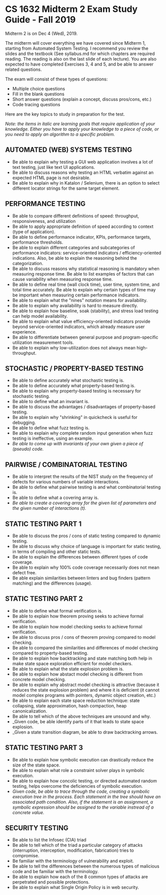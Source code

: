 # CS 1632 Midterm 2 Exam Study Guide - Fall 2019

Midterm 2 is on Dec 4 (Wed), 2019.

The midterm will cover everything we have covered since Midterm 1, starting
from Automated System Testing.  I recommend you review the slides and the
textbook (See syllabus.md for which chapters are required reading.  The reading
is also on the last slide of each lecture).  You are also expected to have
completed Exercises 3, 4 and 5, and be able to answer related questions.

The exam will consist of these types of questions:
  * Multiple choice questions
  * Fill in the blank questions
  * Short answer questions (explain a concept, discuss pros/cons, etc.)
  * Code tracing questions

Here are the key topics to study in preparation for the test.

_Note: the items in italic are learning goals that require application of your
knowledge.  Either you have to apply your knowledge to a piece of code, or you
need to apply an algorithm to a specific problem._

## AUTOMATED (WEB) SYSTEMS TESTING
* Be able to explain why testing a GUI web application involves a lot of text
  testing, just like text UI applications.
* Be able to discuss reasons why testing an HTML verbatim against an expected
  HTML page is not desirable.
* Be able to explain why in Katalon / Selenium, there is an option to select
  different locator strings for the same target element.

## PERFORMANCE TESTING
* Be able to compare different definitions of speed: throughput,
  responsiveness, and utilization
* Be able to apply appropriate definition of speed according to context (type
  of application).
* Be able to define performance indicator, KPIs, performance targets,
  performance thresholds.
* Be able to explain different categories and subcategories of performance
  indicators: service-oriented indicators / efficiency-oriented indications.
Also, be able to explain the reasoning behind the categorization.
* Be able to discuss reasons why statistical reasoning is mandatory when
  measuring response time.  Be able to list examples of factors that can cause
variability when measuring response time.
* Be able to define real time (wall clock time), user time, system time, and
  total time accurately.  Be able to explain why certain types of time may be
important when measuring certain performance indicators.
* Be able to explain what the "nines" notation means for availability.
* Be able to explain why availability is hard to measure directly.
* Be able to explain how baseline, soak (stability), and stress load testing
  can help model availability.
* Be able to explain what value efficiency-oriented indicators provide beyond
  service-oriented indicators, which already measure user experience.
* Be able to differentiate between general purpose and program-specific
  utilization measurement tools.
* Be able to explain why low-utilization does not always mean high-throughput.

## STOCHASTIC / PROPERTY-BASED TESTING
* Be able to define accurately what stochastic testing is.
* Be able to define accurately what property-based testing is.
* Be able to explain why property-based testing is necessary for stochastic
  testing.
* Be able to define what an invariant is.
* Be able to discuss the advantages / disadvantages of property-based testing.
* Be able to explain why "shrinking" in quickcheck is useful for debugging.
* Be able to define what fuzz testing is.
* Be able to explain why complete random input generation when fuzz testing is
  ineffective, using an example.
* _Be able to come up with invariants of your own given a piece of (pseudo)
  code._

## PAIRWISE / COMBINATORIAL TESTING
* Be able to interpret the results of the NIST study on the frequency of
  defects for various numbers of variable interactions.
* Be able to define what pairwise testing is and what combinatorial testing is.
* Be able to define what a covering array is.
* _Be able to create a covering array for the given list of parameters and the
  given number of interactions (t)._

## STATIC TESTING PART 1
* Be able to discuss the pros / cons of static testing compared to dynamic
  testing.
* Be able to discuss why choice of language is important for static testing, in
  terms of compiling and other static tests.
* Be able to explain the differences between different types of code coverage.
* Be able to explain why 100% code coverage necessarily does not mean defect
  free.
* Be able explain similarities between linters and bug finders (pattern
  matching) and the differences (usage).

## STATIC TESTING PART 2
* Be able to define what formal verification is.
* Be able to explain how theorem proving seeks to achieve formal verification.
* Be able to explain how model checking seeks to achieve formal verification.
* Be able to discuss pros / cons of theorem proving compared to model checking.
* Be able to compared the similarities and differences of model checking
  compared to property-based testing.
* Be able to explain how backtracking and state matching both help in make
  state space exploration efficient for model checkers.
* Be able to explain what the state explosion problem is.
* Be able to explain how abstact model checking is different from concrete
  model checking.
* Be able to explain why abstract model checking is attractive (because it
  reduces the state explosion problem) and where it is deficient (it cannot
model complex programs with pointers, dynamic object creation, etc.)
* Be able to explain each state space reduction technique: state collapsing,
  state approximation, hash compaction, heap canonicalization.
* Be able to tell which of the above techniques are unsound and why.
* _Given code, be able identify parts of it that leads to state space explosion.
* _Given a state transition diagram, be able to draw backtracking arrows.

## STATIC TESTING PART 3
* Be able to explain how symbolic execution can drastically reduce the size of
  the state space.
* Be able to explain what role a constraint solver plays in symbolic execution.
* Be able to explain how concolic testing, or directed automated random
  testing, helps overcome the deficiencies of symbolic execution.
* _Given code, be able to trace through the code, creating a symbolic
execution tree in the process.  Each statement in the tree should have an
associated path condition.  Also, if the statement is an assignment, a symbolic
expression should be assigned to the variable instread of a concrete value._


## SECURITY TESTING
* Be able to list the Infosec (CIA) triad
* Be able to tell which of the triad a particular category of attacks
  (interruption, interception, modification, fabrication) tries to compromise.
* Be familiar with the terminology of vulnerability and exploit.
* Be able to tell the differences between the numerous types of malicious code
  and be familiar with the terminology.
* Be able to explain how each of the 8 common types of attacks are perpetrated
  and possible protections.
* Be able to explain what Single Origin Policy is in web security.

